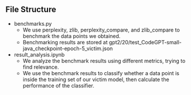 ## File Structure

- benchmarks.py
  - We use perplexity, zlib, perplexity_compare, and zlib_compare to benchmark the data points we obtained.
  - Benchmarking results are stored at gpt2/20/test_CodeGPT-small-java_checkpoint-epoch-5_victim.json
- result_analysis.ipynb
  - We analyze the benchmark results using different metrics, trying to find relevance.
  - We use the benchmark results to classify whether a data point is inside the training set of our victim model, then calculate the performance of the classifier.
